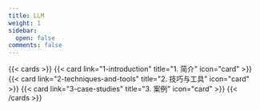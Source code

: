 ```yaml
---
title: LLM
weight: 1
sidebar:
  open: false
comments: false
---
```


{{< cards >}}
  {{< card link="1-introduction" title="1. 简介" icon="card" >}}
  {{< card link="2-techniques-and-tools" title="2. 技巧与工具" icon="card" >}}
  {{< card link="3-case-studies" title="3. 案例" icon="card" >}}
{{< /cards >}}